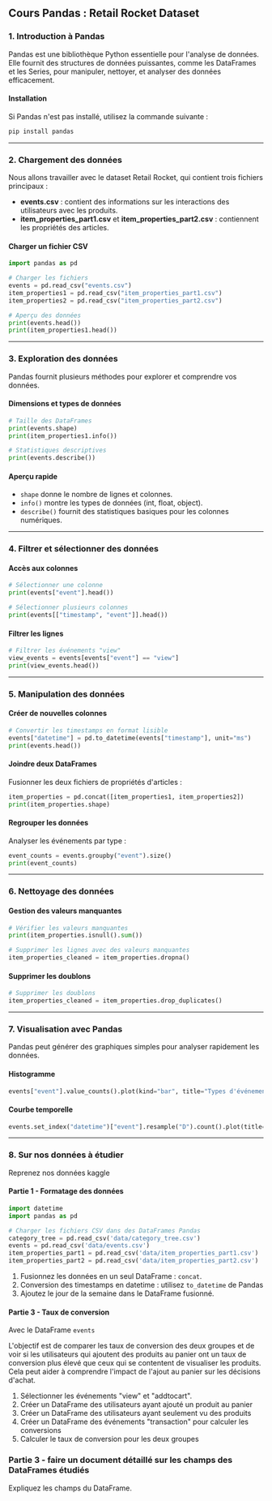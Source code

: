## **Cours Pandas : Retail Rocket Dataset**

### **1. Introduction à Pandas**
Pandas est une bibliothèque Python essentielle pour l'analyse de données. Elle fournit des structures de données puissantes, comme les DataFrames et les Series, pour manipuler, nettoyer, et analyser des données efficacement.

#### **Installation**
Si Pandas n'est pas installé, utilisez la commande suivante :
```bash
pip install pandas
```

---

### **2. Chargement des données**
Nous allons travailler avec le dataset Retail Rocket, qui contient trois fichiers principaux :
- **events.csv** : contient des informations sur les interactions des utilisateurs avec les produits.
- **item_properties_part1.csv** et **item_properties_part2.csv** : contiennent les propriétés des articles.

#### **Charger un fichier CSV**
```python
import pandas as pd

# Charger les fichiers
events = pd.read_csv("events.csv")
item_properties1 = pd.read_csv("item_properties_part1.csv")
item_properties2 = pd.read_csv("item_properties_part2.csv")

# Aperçu des données
print(events.head())
print(item_properties1.head())
```

---

### **3. Exploration des données**
Pandas fournit plusieurs méthodes pour explorer et comprendre vos données.

#### **Dimensions et types de données**
```python
# Taille des DataFrames
print(events.shape)
print(item_properties1.info())

# Statistiques descriptives
print(events.describe())
```

#### **Aperçu rapide**
- `shape` donne le nombre de lignes et colonnes.
- `info()` montre les types de données (int, float, object).
- `describe()` fournit des statistiques basiques pour les colonnes numériques.

---

### **4. Filtrer et sélectionner des données**
#### **Accès aux colonnes**
```python
# Sélectionner une colonne
print(events["event"].head())

# Sélectionner plusieurs colonnes
print(events[["timestamp", "event"]].head())
```

#### **Filtrer les lignes**
```python
# Filtrer les événements "view"
view_events = events[events["event"] == "view"]
print(view_events.head())
```

---

### **5. Manipulation des données**
#### **Créer de nouvelles colonnes**
```python
# Convertir les timestamps en format lisible
events["datetime"] = pd.to_datetime(events["timestamp"], unit="ms")
print(events.head())
```

#### **Joindre deux DataFrames**
Fusionner les deux fichiers de propriétés d'articles :
```python
item_properties = pd.concat([item_properties1, item_properties2])
print(item_properties.shape)
```

#### **Regrouper les données**
Analyser les événements par type :
```python
event_counts = events.groupby("event").size()
print(event_counts)
```

---

### **6. Nettoyage des données**
#### **Gestion des valeurs manquantes**
```python
# Vérifier les valeurs manquantes
print(item_properties.isnull().sum())

# Supprimer les lignes avec des valeurs manquantes
item_properties_cleaned = item_properties.dropna()
```

#### **Supprimer les doublons**
```python
# Supprimer les doublons
item_properties_cleaned = item_properties.drop_duplicates()
```

---

### **7. Visualisation avec Pandas**
Pandas peut générer des graphiques simples pour analyser rapidement les données.

#### **Histogramme**
```python
events["event"].value_counts().plot(kind="bar", title="Types d'événements")
```

#### **Courbe temporelle**
```python
events.set_index("datetime")["event"].resample("D").count().plot(title="Événements par jour")
```

---

### **8. Sur nos données à étudier**

Reprenez nos données kaggle 

#### Partie 1 - Formatage des données

```python
import datetime
import pandas as pd

# Charger les fichiers CSV dans des DataFrames Pandas
category_tree = pd.read_csv('data/category_tree.csv')
events = pd.read_csv('data/events.csv')
item_properties_part1 = pd.read_csv('data/item_properties_part1.csv')
item_properties_part2 = pd.read_csv('data/item_properties_part2.csv')
```

1. Fusionnez les données en un seul DataFrame : `concat`.
2. Conversion des timestamps en datetime : utilisez `to_datetime` de Pandas
3. Ajoutez le jour de la semaine dans le DataFrame fusionné.

#### Partie 3 - Taux de conversion

Avec le DataFrame `events`

L'objectif est de comparer les taux de conversion des deux groupes et de voir si les utilisateurs qui ajoutent des produits au panier ont un taux de conversion plus élevé que ceux qui se contentent de visualiser les produits. Cela peut aider à comprendre l'impact de l'ajout au panier sur les décisions d'achat.

1. Sélectionner les événements "view" et "addtocart".
2. Créer un DataFrame des utilisateurs ayant ajouté un produit au panier
3. Créer un DataFrame des utilisateurs ayant seulement vu des produits
4. Créer un DataFrame des événements "transaction" pour calculer les conversions
5. Calculer le taux de conversion pour les deux groupes

### Partie 3 - faire un document détaillé sur les champs des DataFrames étudiés

Expliquez les champs du DataFrame.


